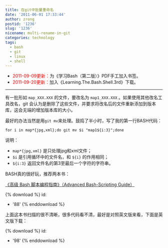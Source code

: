 ```yaml
---
title: 在git中批量重命名
date: '2011-06-01 17:33:44'
author: zrong
postid: '1236'
slug: '1236'
nicename: multi-rename-in-git
categories: technology
tags:
  - bash
  - git
  - linux
  - shell
---
```


- <span style="color:red;">2011-09-09更新：</span>为《学习Bash（第二版）》PDF手工加入书签。  
- <span style="color:red;">2011-09-20更新：</span>加入《Learning.The.Bash.Shell.3rd》下载。

------------------------------------------------------------------------

有一批形如 `map_XXX.XXX` 的文件，要改名为 `map1_XXX.XXX` 。如果使用其他改名工具改名，git 会认为是删除了这些文件，并要求将改名后的文件重新添加到版本库，这会无端的增加版本库的大小。

最好的办法当然是用`git mv`来处理。鼓捣了半小时，写了我的第一行BASH代码：

``` shell
for i in map*{jpg,xml};do git mv $i "map1${i:3}";done
```

说明：

-   `map*{jpg,xml}` 是只处理jpg和xml文件；
-   `$i` 是引用循环中的文件名，和 `${i}` 的作用相同；
-   `${i:3}` 返回文件名的第3至最后一个字符的字符串。

BASH真的很好玩，推荐两本书：

[《高级 Bash 脚本编程指南》（Advanced Bash-Scripting Guide）](http://www.linuxsir.org/main/?q=node/140)

{% download %}
id:
  - '88'
{% enddownload %}

上面这本书扫描的很不清晰，很多代码看不清，最好是对照英文版来看，下面是英文版下载：

{% download %}
id:
  - '98'
{% enddownload %}
